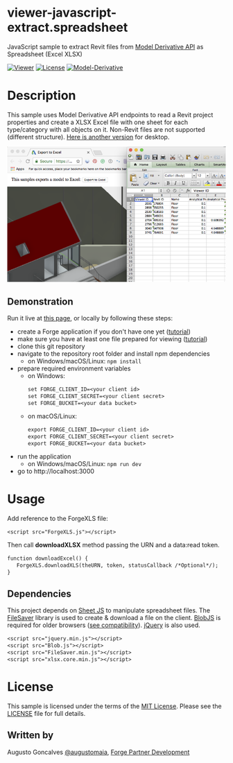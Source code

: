 # viewer-javascript-extract.spreadsheet
JavaScript sample to extract Revit files from [Model Derivative API](https://developer.autodesk.com/en/docs/model-derivative/v2) as Spreadsheet (Excel XLSX)

[![Viewer](https://img.shields.io/badge/Viewer-v7-green.svg)](http://developer.autodesk.com/)
[![License](http://img.shields.io/:license-mit-blue.svg)](http://opensource.org/licenses/MIT)
[![Model-Derivative](https://img.shields.io/badge/Model%20Derivative-v2-green.svg)](http://developer.autodesk.com/)

# Description

This sample uses Model Derivative API endpoints to read a Revit project properties and create a XLSX Excel file with one sheet for each type/category with all objects on it. Non-Revit files are not supported (different structure). [Here is another version](https://github.com/Autodesk-Forge/model.derivative-csharp-context.menu) for desktop.

![thumbnail](/thumbnail.png)

## Demonstration

Run it live at [this page](https://viewerxls.herokuapp.com), or locally by following these steps:

- create a Forge application if you don't have one yet ([tutorial](https://forge.autodesk.com/en/docs/oauth/v2/tutorials/create-app/))
- make sure you have at least one file prepared for viewing ([tutorial](https://forge.autodesk.com/en/docs/model-derivative/v2/tutorials/prepare-file-for-viewer))
- clone this git repository
- navigate to the repository root folder and install npm dependencies
  - on Windows/macOS/Linux: `npm install`
- prepare required environment variables
  - on Windows:
    ```
    set FORGE_CLIENT_ID=<your client id>
    set FORGE_CLIENT_SECRET=<your client secret>
    set FORGE_BUCKET=<your data bucket>
    ```
  - on macOS/Linux:
    ```
    export FORGE_CLIENT_ID=<your client id>
    export FORGE_CLIENT_SECRET=<your client secret>
    export FORGE_BUCKET=<your data bucket>
    ```
- run the application
  - on Windows/macOS/Linux: `npm run dev`
- go to http://localhost:3000

# Usage

Add reference to the ForgeXLS file:

```
<script src="ForgeXLS.js"></script>
```

Then call **downloadXLSX** method passing the URN and a data:read token.

```
function downloadExcel() {
   ForgeXLS.downloadXLS(theURN, token, statusCallback /*Optional*/);
}
```

## Dependencies

This project depends on [Sheet JS](https://github.com/SheetJS/js-xlsx) to manipulate spreadsheet files. The [FileSaver](https://github.com/eligrey/FileSaver.js/) library is used to create & download a file on the client. [BlobJS](https://github.com/eligrey/Blob.js) is required for older browsers ([see compatibility](https://github.com/eligrey/FileSaver.js/#supported-browsers)). [jQuery](https://jquery.com) is also used.

```
<script src="jquery.min.js"></script>
<script src="Blob.js"></script>
<script src="FileSaver.min.js"></script>
<script src="xlsx.core.min.js"></script>
```

# License

This sample is licensed under the terms of the [MIT License](http://opensource.org/licenses/MIT).
Please see the [LICENSE](LICENSE) file for full details.

## Written by

Augusto Goncalves [@augustomaia](https://twitter.com/augustomaia), [Forge Partner Development](http://forge.autodesk.com)
